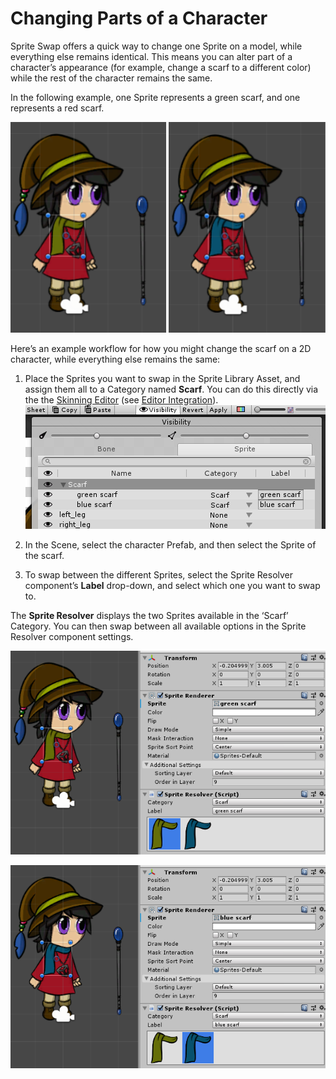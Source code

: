 # Changing Parts of a Character

Sprite Swap offers a quick way to change one Sprite on a model, while everything else remains identical. This means you can alter part of a character’s appearance (for example, change a scarf to a different color) while the rest of the character remains the same. 

In the following example, one Sprite represents a green scarf, and one represents a red scarf. 

![Example character wearing a green scarf in the left-hand image, and a blue scarf in the right-hand image.](images/bothscarves.PNG)

Here’s an example workflow for how you might change the scarf on a 2D character, while everything else remains the same:

1. Place the Sprites you want to swap in the Sprite Library Asset, and assign them all to a Category named __Scarf__. You can do this directly via the the [Skinning Editor](SkinningEditor.md) (see [Editor Integration](EditInter.md)).
   ![](images/image_11.png)

   
   
2. In the Scene, select the character Prefab, and then select the Sprite of the scarf.

3. To swap between the different Sprites, select the Sprite Resolver component’s __Label__ drop-down, and select which one you want to swap to.

The __Sprite Resolver__ displays the two Sprites available in the ‘Scarf’ Category. You can then swap between all available options in the Sprite Resolver component settings.

![Sprite Resolver’s Label set to ‘green scarf’.](images/image_13.png)

![Sprite Resolver’s Label set to ‘blue scarf’.](images/image_14.png)

